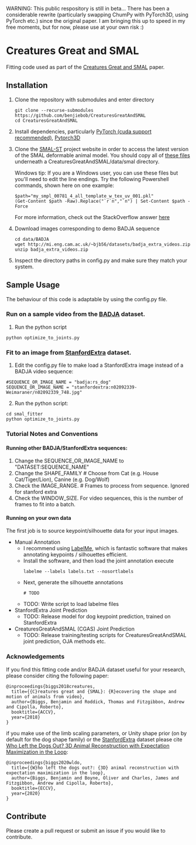 WARNING: This public respository is still in beta... There has been a considerable rewrite (particularly swapping ChumPy with PyTorch3D, using PyTorch etc.) since the original paper. I am bringing this up to speed in my free moments, but for now, please use at your own risk :)

# Creatures Great and SMAL
Fitting code used as part of the [Creatures Great and SMAL](https://arxiv.org/abs/1811.05804) paper.

## Installation
1. Clone the repository with submodules and enter directory
   ```
   git clone --recurse-submodules https://github.com/benjiebob/CreaturesGreatAndSMAL
   cd CreaturesGreatAndSMAL
   ```
    
2. Install dependencies, particularly [PyTorch (cuda support recommended)](https://pytorch.org/), [Pytorch3D](https://github.com/facebookresearch/pytorch3d)

3. Clone the [SMAL-ST](http://smal.is.tue.mpg.de/) project website in order to access the latest version of the SMAL deformable animal model. You should copy all of [these files](https://github.com/silviazuffi/smalst/tree/master/smpl_models) underneath a CreaturesGreatAndSMAL/data/smal directory. 

   Windows tip: If you are a Windows user, you can use these files but you'll need to edit the line endings. Try the following Powershell commands, shown here on one example:
     ```
     $path="my_smpl_00781_4_all_template_w_tex_uv_001.pkl"
     (Get-Content $path -Raw).Replace("`r`n","`n") | Set-Content $path -Force
     ```

   For more information, check out the StackOverflow answer [here](https://stackoverflow.com/questions/19127741/replace-crlf-using-powershell)

4. Download images corresponding to demo BADJA sequence
   ```
   cd data/BADJA
   wget http://mi.eng.cam.ac.uk/~bjb56/datasets/badja_extra_videos.zip
   unzip badja_extra_videos.zip

5. Inspect the directory paths in config.py and make sure they match your system.

## Sample Usage
The behaviour of this code is adaptable by using the config.py file.

### Run on a sample video from the [BADJA](https://github.com/benjiebob/BADJA) dataset.

   1. Run the python script
   ```
   python optimize_to_joints.py
   ```

### Fit to an image from [StanfordExtra](https://github.com/benjiebob/StanfordExtra) dataset.

   1. Edit the config.py file to make load a StanfordExtra image instead of a BADJA video sequence:

   ```
   #SEQUENCE_OR_IMAGE_NAME = "badja:rs_dog"
   SEQUENCE_OR_IMAGE_NAME = "stanfordextra:n02092339-Weimaraner/n02092339_748.jpg"
   ```
   2. Run the python script:
   ```
   cd smal_fitter
   python optimize_to_joints.py
   ```

### Tutorial Notes and Conventions
#### Running other BADJA/StanfordExtra sequences:
   1. Change the SEQUENCE_OR_IMAGE_NAME to "DATASET:SEQUENCE_NAME"
   2. Change the SHAPE_FAMILY # Choose from Cat (e.g. House Cat/Tiger/Lion), Canine (e.g. Dog/Wolf)
   3. Check the IMAGE_RANGE. # Frames to process from sequence. Ignored for stanford extra
   4. Check the WINDOW_SIZE. For video sequences, this is the number of frames to fit into a batch.

#### Running on your own data
The first job is to source keypoint/silhouette data for your input images. 

- Manual Annotation
   - I recommend using [LabelMe](https://github.com/wkentaro/labelme), which is fantastic software that makes annotating keypoints / silhouettes efficient.
   - Install the software, and then load the joint annotation execute
      ```
      labelme --labels labels.txt --nosortlabels
      ```
   - Next, generate the silhouette annotations
      ```
      # TODO
      ```
   - TODO: Write script to load labelme files
- StanfordExtra Joint Prediction
   - TODO: Release model for dog keypoint prediction, trained on StanfordExtra
- CreaturesGreatAndSMAL (CGAS) Joint Prediction
   - TODO: Release training/testing scripts for CreaturesGreatAndSMAL joint prediction, OJA methods etc.

### Acknowledgements
If you find this fitting code and/or BADJA dataset useful for your research, please consider citing the following paper:

```
@inproceedings{biggs2018creatures,
  title={{C}reatures great and {SMAL}: {R}ecovering the shape and motion of animals from video},
  author={Biggs, Benjamin and Roddick, Thomas and Fitzgibbon, Andrew and Cipolla, Roberto},
  booktitle={ACCV},
  year={2018}
}
```

if you make use of the limb scaling parameters, or Unity shape prior (on by default for the dog shape family) or the [StanfordExtra](https://github.com/benjiebob/StanfordExtra) dataset please cite [Who Left the Dogs Out? 3D Animal Reconstruction with Expectation Maximization in the Loop](https://arxiv.org/abs/2007.11110):

```
@inproceedings{biggs2020wldo,
  title={{W}ho left the dogs out?: {3D} animal reconstruction with expectation maximization in the loop},
  author={Biggs, Benjamin and Boyne, Oliver and Charles, James and Fitzgibbon, Andrew and Cipolla, Roberto},
  booktitle={ECCV},
  year={2020}
}
```

## Contribute
Please create a pull request or submit an issue if you would like to contribute.
